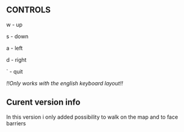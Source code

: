 ## CONTROLS
w - up 

s - down 

a - left 

d - right 

` - quit 

*!!Only works with the english keyboard layout!!*

## Curent version info
In this version i only added possibility to walk on the map and to face barriers
